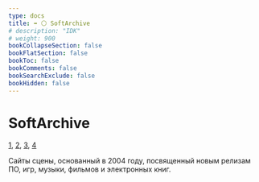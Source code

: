 ```yaml
---
type: docs
title: ➡️ ⚪️ SoftArchive
# description: "IDK"
# weight: 900
bookCollapseSection: false
bookFlatSection: false
bookToc: false
bookComments: false
bookSearchExclude: false
bookHidden: false
---
```


# SoftArchive

[1](https://softarchive.is/?nt), [2](https://sanet.lc/?nt), [3](https://sanet.st/?nt), [4](https://sanet.ws/?nt)

Сайты сцены, основанный в 2004 году, посвященный новым релизам ПО, игр, музыки, фильмов и электронных книг.
